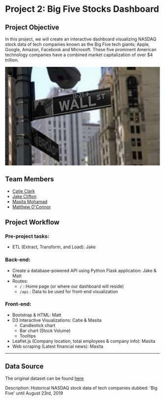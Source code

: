 # Project 2: Big Five Stocks Dashboard

## Project Objective

In this project, we will create an interactive dashboard visualizing NASDAQ stock data of tech companies known as the Big Five tech giants; Apple, Google, Amazon, Facebook and Microsoft. These five prominent American technology companies have a combined market capitalization of over $4 trillion. 

![wall-street](Images/wall-street.jpg)

## Team Members

* [Catie Clark](https://github.com/csidneyclark)
* [Jake Clifton](https://github.com/cliftjc1)
* [Masita Mohamad](https://github.com/masitamohamad)
* [Matthew O'Connor](https://github.com/oconnormatt781)

## Project Workflow

### Pre-project tasks:
- ETL (Extract, Transform, and Load): Jake

### Back-end:
- Create a database-powered API using Python Flask application: Jake & Matt
- Routes:
    * `/` : Home page (or where our dashboard will reside)
    * `/api` : Data to be used for front-end visualization

### Front-end:
- Bootstrap & HTML: Matt 
- D3 Interactive Visualizations: Catie & Masita
    * Candlestick chart
    * Bar chart (Stock Volume)
    * Tooltips
- Leaflet.js (Company location, total employees & company info): Masita
- Web scraping (Latest financial news): Masita
    
***
## Data Source

The original dataset can be found [here](https://www.kaggle.com/abdullahmu/big-five-stocks)

Description:
Historical NASDAQ stock data of tech companies dubbed: 'Big Five' until August 23rd, 2019
